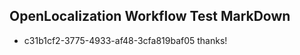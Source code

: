 ## OpenLocalization Workflow Test MarkDown
* c31b1cf2-3775-4933-af48-3cfa819baf05 thanks!

<!--HONumber=Sep16_HO1-->


